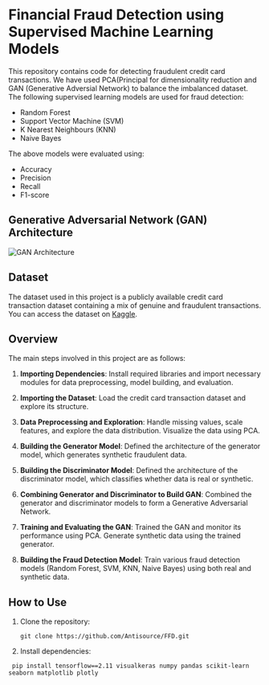 # Financial Fraud Detection using Supervised Machine Learning Models

This repository contains code for detecting fraudulent credit card transactions. We have used PCA(Principal for dimensionality reduction and GAN (Generative Adversial Network) to balance the imbalanced dataset.
The following supervised learning models are used for fraud detection:
- Random Forest
- Support Vector Machine (SVM)
- K Nearest Neighbours (KNN)
- Naive Bayes

The above models were evaluated using:
- Accuracy
- Precision
- Recall
- F1-score

## Generative Adversarial Network (GAN) Architecture

![GAN Architecture](https://developers.google.com/static/machine-learning/gan/images/gan_diagram.svg)

## Dataset

The dataset used in this project is a publicly available credit card transaction dataset containing a mix of genuine and fraudulent transactions. You can access the dataset on [Kaggle](https://www.kaggle.com/datasets/mlg-ulb/creditcardfraud).

## Overview

The main steps involved in this project are as follows:

1. **Importing Dependencies**: Install required libraries and import necessary modules for data preprocessing, model building, and evaluation.

2. **Importing the Dataset**: Load the credit card transaction dataset and explore its structure.

3. **Data Preprocessing and Exploration**: Handle missing values, scale features, and explore the data distribution. Visualize the data using PCA.

4. **Building the Generator Model**: Defined the architecture of the generator model, which generates synthetic fraudulent data.

5. **Building the Discriminator Model**: Defined the architecture of the discriminator model, which classifies whether data is real or synthetic.

6. **Combining Generator and Discriminator to Build GAN**: Combined the generator and discriminator models to form a Generative Adversarial Network.

7. **Training and Evaluating the GAN**: Trained the GAN and monitor its performance using PCA. Generate synthetic data using the trained generator.

8. **Building the Fraud Detection Model**: Train various fraud detection models (Random Forest, SVM, KNN, Naive Bayes) using both real and synthetic data.

## How to Use

1. Clone the repository:
   ```
   git clone https://github.com/Antisource/FFD.git
   ```
2. Install dependencies:
  ```
   pip install tensorflow==2.11 visualkeras numpy pandas scikit-learn seaborn matplotlib plotly
   ```
   
   

